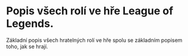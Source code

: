 # Popis všech rolí ve hře League of Legends.
Základní popis všech hratelných rolí ve hře spolu se základním popisem toho, jak se hrají.